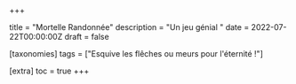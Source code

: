 +++

title = "Mortelle Randonnée"
description = "Un jeu génial "
date = 2022-07-22T00:00:00Z
draft = false

[taxonomies]
tags = ["Esquive les flêches ou meurs pour l'éternité !"]

[extra]
toc = true
+++

